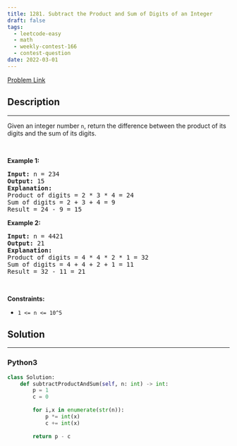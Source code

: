 ```yaml
---
title: 1281. Subtract the Product and Sum of Digits of an Integer
draft: false
tags: 
  - leetcode-easy
  - math
  - weekly-contest-166
  - contest-question
date: 2022-03-01
---
```


[Problem Link](https://leetcode.com/problems/subtract-the-product-and-sum-of-digits-of-an-integer/)

## Description

---
Given an integer number <code>n</code>, return the difference between the product of its digits and the sum of its digits.
<p>&nbsp;</p>
<p><strong class="example">Example 1:</strong></p>

<pre>
<strong>Input:</strong> n = 234
<strong>Output:</strong> 15 
<b>Explanation:</b> 
Product of digits = 2 * 3 * 4 = 24 
Sum of digits = 2 + 3 + 4 = 9 
Result = 24 - 9 = 15
</pre>

<p><strong class="example">Example 2:</strong></p>

<pre>
<strong>Input:</strong> n = 4421
<strong>Output:</strong> 21
<b>Explanation: 
</b>Product of digits = 4 * 4 * 2 * 1 = 32 
Sum of digits = 4 + 4 + 2 + 1 = 11 
Result = 32 - 11 = 21
</pre>

<p>&nbsp;</p>
<p><strong>Constraints:</strong></p>

<ul>
	<li><code>1 &lt;= n &lt;= 10^5</code></li>
</ul>


## Solution

---
### Python3
``` py title='subtract-the-product-and-sum-of-digits-of-an-integer'
class Solution:
    def subtractProductAndSum(self, n: int) -> int:
        p = 1
        c = 0
        
        for i,x in enumerate(str(n)):
            p *= int(x)
            c += int(x)
        
        return p - c
```


